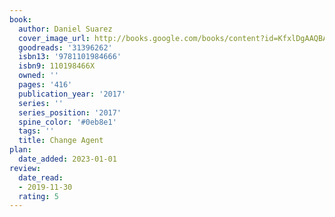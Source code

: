 ```yaml
---
book:
  author: Daniel Suarez
  cover_image_url: http://books.google.com/books/content?id=KfxlDgAAQBAJ&printsec=frontcover&img=1&zoom=1&edge=curl&source=gbs_api
  goodreads: '31396262'
  isbn13: '9781101984666'
  isbn9: 110198466X
  owned: ''
  pages: '416'
  publication_year: '2017'
  series: ''
  series_position: '2017'
  spine_color: '#0eb8e1'
  tags: ''
  title: Change Agent
plan:
  date_added: 2023-01-01
review:
  date_read:
  - 2019-11-30
  rating: 5
---
```

